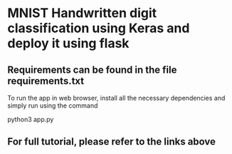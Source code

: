 # MNIST Handwritten digit classification using Keras and deploy it using flask

## Requirements can be found in the file requirements.txt

To run the app in web browser, install all the necessary dependencies and simply run using the command

python3 app.py

## For full tutorial, please refer to the links above
